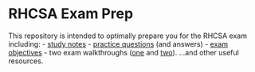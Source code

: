 # RHCSA Exam Prep

This repository is intended to optimally prepare you for the RHCSA exam including:
    - [study notes](/notes/README.md)
    - [practice questions](/questions/README.md) (and answers)
    - [exam objectives](/objectives.md)
    - two exam walkthroughs ([one](/practice/exam_walkthrough.md) and [two](/practice/exam2_walkthrough.md)).
...and other useful resources.

